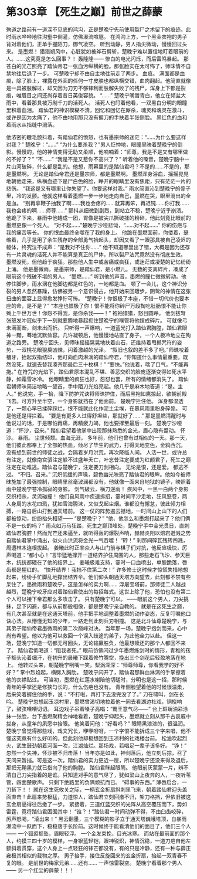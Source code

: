 # 第303章 【死生之巅】前世之薛蒙
殉道之路前有一道深不见底的鸿沟，正是楚晚宁先前使用裂尸之术留下的痕迹。此时雨水哗哗地往沟壑中倒灌，仿佛瀑流喧豗。
在鸿沟上方，一个黑金衣袍的男子背对着他们，正单手握陌刀，御气凌空。
听到动静，男人指尖微动，慢慢回过头来。
是墨燃！
猎猎朔风中，心脏犹如被斧石劈斩，楚晚宁难以置信地盯着眼前的人。……这究竟是怎么回事？！
轰隆隆——
惨白的电光闪烁，而后雷鸣暴起。
那苍白的光芒照亮了踏仙帝君一张血污纵横的脸。那张脸实在太可怖了，师昧情不自禁地往后退了一步。
可楚晚宁却不由自主地往前走了两步。
血痕。
满面都是血痕，除了脸上，裸露在外面的任何一寸皮肤也都纵横交错，血肉翻起。他简直就像是一具被肢解过，却又因为刀刃不够锋利而肢解失败了的残尸，浑身上下都是裂痕，唯眉目之间还尚存着昔日英俊容貌。
“……”
楚晚宁嘴唇青白，他立在倾盆大雨中，看着那具被万剐千刀的活死人。
活死人也盯着他看，一双黑白分明的眼瞳里积着血泪。
踏仙君的神识模糊不清，回忆和回忆在厮杀，魂灵和魂灵在激斗，或许是因为太痛了，他不由地用那只没有握刀的手扶着半张侧脸。
黑红色的血和着雨水从指缝中淌落。

他浓密的睫毛颤抖着，有踏仙君的愤怒，也有墨宗师的迷茫：“……为什么要这样对我？”
楚晚宁：“……”
“为什么要杀我？”男人怔忡地，眼瞳里映着楚晚宁的倒影。慢慢的，他的神情变得无助又柔顺，他喃喃着：“师尊，我是不是又有哪里做的不好了？”
“不……”
“我是不是又惹你不高兴了？”
听着他的嗓音，楚晚宁脑中一片山河破碎，什么都是乱的。他想，雨幕里的是踏仙君吗？不是的……不是的，那是墨燃啊。
无论是踏仙帝君还是墨宗师，都是墨燃啊。
墨燃浑身浴血，摇摇晃晃地朝他走来，纵横血迹下是尸白色的脸，睁开的眼睛里没有焦距，只有茫茫一片的悲伤。
“我这是又有哪里让你失望了。你要这样对我。”
雨水简直沁到楚晚宁的骨子里，冷的发颤。他就这样看着墨燃一步一步地走向自己，墨燃在哭，眼里淌出的全是血。
“别再拿鞭子抽我了啊……我也会疼的……就算再笨，再迟钝……你打我……我也会疼的啊……师尊……”
颤抖从细微到剧烈，到站立不稳，楚晚宁近乎崩溃。
他跪了下来，暴雨中他蜷成一团，胃像是被尖爪撕破揉的粉碎，他此刻竟比眼前的墨燃更像一个死人。
“对不起……”楚晚宁沙哑悲恸，“……对不起……”
你的伤疤与我的痛苦等长。
你的恨血最终全噬在了我的身上。
他跪在墨燃面前，佝偻着，瑟缩着，几乎是用了余生残存的全部勇气抬起头，却因又看了一眼那具被自己凌迟的躯体，终究泣不成声：“是我对不住你……”
他不知道哪里出了错，大概是因为还存有一片灵魂的活死人并不能算是真正的尸体，所以裂尸法咒竟然没有彻底生效。
墨燃没死，但他趋于疯狂。那些他人生中或苦痛或疯狂，或迷茫或凄楚的记忆纷纷上涌。
他是墨微雨，是墨宗师，是踏仙君，是小燃儿。
无数的支离碎片，凑成了眼前这个残破不堪的男人。
“墨燃……”
听到他的声音，墨燃的瞳仁微微转动。他停住脚步，雨水洇在他脚边都是红色的，一地都是血。
顿了一会儿，这个神识分裂的男人忽然暴躁，仿佛被另一个意识侵占，他开始来回踱步，阴鸷的神情在这张扭曲的面容上显得愈发狰狞可怖。
“楚晚宁！你恨极了本座，不惜一切代价也要本座的命，是不是？”
“本座也恨极了你！恨不能将你碎尸万段掏吃肚肠恨不能让你殉上千世万世！你怨不得我，是你杀我——！”
袍袖猎猎，怒目圆睁。
他剑拔弩张怒发冲冠似乎下一刻就要腾地暴起扼住楚晚宁的喉管将他捏成碎片。
可就像弓未满而断，剑未出而折。
只听得一声爆响，一道蓝光打入踏仙君胸膛，踏仙君眼神一黯，蓦地沉默敛容。几许凝顿后，他慢慢地站直了身子，一个人极冷地立在殉道之路旁。
楚晚宁回头，见师昧摇摇晃晃地扶着山石，还维持着甩掷咒符的姿势，一双桃花眼狠戾凶辣，闪着激越的光泽。
“叙旧也叙的差不多了吧。”师昧咬着槽牙，抬起双指结印，他盯向血肉淋漓的踏仙帝君，“你知道什么事情最重要。既然没死，就速去替我凑齐那最后三十枚棋！”
“要快。”他说着，喘了口气，“不能再拖。”
在符咒的光焰下，踏仙君原本混乱不堪、善恶交织的脸庞逐渐变得如死水平静，如霜雪冰冷。
他眼睛里的疯狂也好，怨怼也罢，所有的情绪都消失了。
踏仙君朝师昧简洁地略一颔首，手中陌刀光焰亮起。他几乎是麻木地答道：“是。主人。”
他说完，手一抬，降下防护咒诀将师昧护住，而后黑袍如鹰掠起，欲朝前殿飞去。可方升至半空，一个身影就挡在了他面前。
楚晚宁拦住他。
浑身都湿透了，一颗心早已揉碎踩烂，恨不能就此化作泥土尘埃，在暴风雨里粉身碎骨。
可是他还是得拦着。
“要是有更多人过得舒坦些，那就好了……”
那是墨燃清醒时与他说过的话，于是哪怕再痛，再精疲力竭，他也要撑至最后一刻。
楚晚宁沙哑道：“怀沙，召来。”
踏仙君望着他掌中出现那抹熟悉的金光，眉心隐有蹙动。
怀沙。
暴雨。
尘世倾颓。血海无涯。
多年前，他们也曾有过相似的一天。那一天，他们彼此都奉上了全部的热血，倾尽了毕生的武力，打得天地变色，金鸦西沉。
没有想到前世的师徒之战，会隔着岁月洪荒，再次降临人间。
人活一世，或许总有注定，就像南宫驷注定躲不过盛年夭亡，叶忘昔注定要成为红颜君子，死生之巅注定在劫难逃。踏仙君与楚晚宁，注定要刀剑相向。
无论是恨，还是爱。
都逃不过。
“不归。召来。”
沉炽低缓的声嗓，碧色幽光映亮了踏仙君的眼眸。他如今被师昧施加了最强控制，眼睛里丝毫波澜都没有，他就像一面来自地狱的镜子，映照着雨中楚晚宁苍冷孤寂的身影。
剑气破云，横刀逆雨！
疾风中，一黑一白两个身影交织相杀，灵流碰撞！
他们自风雨中疾速拆招，霎时间平沙走地，狂风怒卷，两人身周的水花四溅，犹如雪海腾沫，又似戈起尘烟。谁都没有懈怠，彼此倾力相搏，一路自后山打到通天塔前。
这一仗的阵势遏云撼地，一时间山上山下的人们都被惊动，纷纷抬头相望——
“是楚晚宁？”
“他、他怎么和墨燃打起来了？他们俩不是一伙的吗？”
雨点如万马狂踏，死生之巅顶峰处，楚晚宁手中金光贯日，直刺踏仙君胸腔！然而光芒还未逼至，就听得轰的爆裂声响，赫赫炎阳以熔岩迸溅之势自踏仙君掌中涌出，似火山洪流将金光一气吞噬！
“砰！”
刹那间碎瓦残砖四溅，周遭林木连根拔起。
姜曦此时正率众人与山门前与棋子们对抗，他反应极快，厉声喝道：“都小心！”言毕猛地撑开一道结界护住周围的人，那些走石飞沙、参天巨木，统统都砸在了他的结界上。
姜曦极难支持，霎时一口血喷出，单膝跪落，唇齿都是猩红的。
“快开结界！我挡不住第二次！”
许多修士这时候才惊慌失措地想起来，纷纷手忙脚乱地撑出结界伞。他们仰头朝通天塔方向望去，此刻都不禁有些呆住了，墨微雨和楚晚宁，这是怎样的实力啊……
浮屠宝塔前，那师徒二人越战越烈，楚晚宁咬牙应对着踏仙君使出的每招每式。这世上除了他，恐怕也没有第二个人可以接下帝君那么多攻击了。
只有楚晚宁可以。
——眼前这个男人，刀尖挑抹，足下闪避，都与从前那般相像，都是楚晚宁亲自教的。
就是在这死生之巅，有几次甚至就是在这通天塔前，他手把手地调整着墨燃的动作姿态，反复叮嘱他口诀心法。从懵懂无知的少年，一路走到此刻兵刃相撞。
这是北斗仙尊楚晚宁，与其弟子踏仙帝君墨微雨的第二次巅峰对决。
当年那一场，楚晚宁抱剑而来，心中尚有希望。他以为他可以救回一个误入歧途的弟子，为此他全力以赴。
但这一场，楚晚宁知道一切都无可回头，无论输赢胜负，他最想赎还的那个人都回不来了。
踏仙君低喝道：“阻我者死。”
眼前仿佛闪过少年墨燃练剑时的情形，青稚的孩子额头沁着细汗，在初升的晨曦下踩着修竹腾空，挽出三个剑花后轻盈地落在地上。
他转过头来，朝楚晚宁咧嘴一笑，梨涡深深：“师尊师尊，你看我学的好不好？”
掌中烈焰起，横劈入胸肋。
楚晚宁闪开了，踏仙君那鲜血淋漓的手掌擦着他的衣襟贴过。
可当初，墨燃在红莲水榭陪他切磋时，分明也是这一招，那时候青年的手掌还是修狭匀长的，什么伤疤也没有。
青年侧脸望着他的时候很温柔，后来笑着握住他的手，说：“不打啦，再打下去没完没了了。”
刀在啸叫，剑在长吟。
楚晚宁忽想起玉凉村里，墨燃曾渴切地拉着他一同去看湖边社戏，铜桡响了，鼓弦嘈嘈切切。
耳边戏子吊着嗓子高唱：“霸王意气尽——”
台上斑斓油彩涂抹一张脸，台下墨燃聚精会神地看着，楚晚宁仰起头，墨燃就立刻从那千古哀戚中拔身，从童年的夙愿中抬眼。
他笑着问他：“好看吗？”
眼睛黑漆漆的，很温润。
楚晚宁曾觉得那些戏，戏文冗长，咿咿呀呀，一个字恨不能拆成三个字来唱，他不懂这究竟有什么好听的。但此刻他却极想回到玉凉村的社戏楼台前。
松油吹起烈火，武生鼓劲朝着河面一吹，江湖灿烂。那场戏，若唱足一辈子该多好。
“铮！”
忽然一个失神，怀沙被不归击落！
当年亦是如此，神剑落后，他立刻后掠，召了天问来暂挡。可是这一次，踏仙君的实力更近一层，所以楚晚宁还没来得及退后，那把无鞘黑刀就已指向了他的胸膛。
踏仙君眯起眼睛。
他眼前灰蒙蒙一片，辨不清自己刀尖指着的是谁。只知道对手的意气尽了，犹如梁山上夜奔的人，一夜听苇管，四面楚歌声。
只剩下绝路里的负隅顽抗而已。
“碍事的东西。”
薄唇启合，一刀斩下！！
就在这生死攸关之际，一柄玄金折扇斜刺里飞来，朝着踏仙君迎头盖面直击！此扇来势极猛，力道惊人，踏仙君立刻回撤不归，架刀格挡，但依旧被这玄金扇逼得往后撤了一步。
紧接着，三道红蓝交织的光阵从高空覆压而下，势如雷霆，竟将踏仙君困囿其中！
“谁？！”踏仙君一时间动弹不得，不由臼齿咬碎，厉声怒喝，“滚出来！”
黑云翻墨，三个模糊的影子立于通天塔巍峨塔顶，自暴雨瀑流中一跃而下，稳稳落于长阶前。这时候终于能看清他们的面目了，他们三个人——
一个狐裘额坠，眉眼轻浮。
一个金发束挽，目光冰寒。
而站在最前面的那个人，约摸三四十岁的模样，一身银蓝轻铠，眼神锐炽，神情沉稳，一道刀疤自他左额斜着贯穿，这个人身上一点轻狂的锋芒都没有，有的只是冷静，还有一种与薛正雍极其相似的载物之厚。
男子抬手，接住反旋回来的玄金折扇，抬起一双青春不复的眼。
是前世的梅家兄弟……还有……
一声惊雷裂空。
楚晚宁看着那个男人——
另一个红尘的薛蒙！！！
